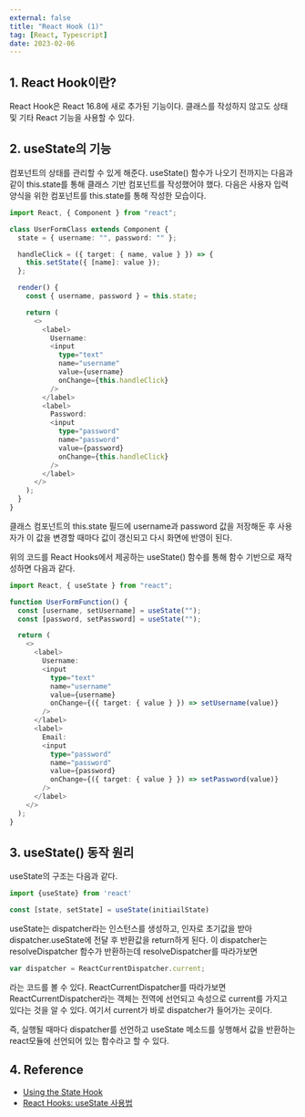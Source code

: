 ```yaml
---
external: false
title: "React Hook (1)"
tag: [React, Typescript]
date: 2023-02-06
---
```


## 1. React Hook이란?

React Hook은 React 16.8에 새로 추가된 기능이다.
클래스를 작성하지 않고도 상태 및 기타 React 기능을 사용할 수 있다.

## 2. useState의 기능

컴포넌트의 상태를 관리할 수 있게 해준다.
useState() 함수가 나오기 전까지는 다음과 같이 this.state를 통해 클래스 기반 컴포넌트를 작성했어야 했다.
다음은 사용자 입력 양식을 위한 컴포넌트를 this.state를 통해 작성한 모습이다.

```ts
import React, { Component } from "react";

class UserFormClass extends Component {
  state = { username: "", password: "" };

  handleClick = ({ target: { name, value } }) => {
    this.setState({ [name]: value });
  };

  render() {
    const { username, password } = this.state;

    return (
      <>
        <label>
          Username:
          <input
            type="text"
            name="username"
            value={username}
            onChange={this.handleClick}
          />
        </label>
        <label>
          Password:
          <input
            type="password"
            name="password"
            value={password}
            onChange={this.handleClick}
          />
        </label>
      </>
    );
  }
}
```

클래스 컴포넌트의 this.state 필드에 username과 password 값을 저장해둔 후 사용자가 이 값을 변경할 때마다 값이 갱신되고 다시 화면에 반영이 된다.

위의 코드를 React Hooks에서 제공하는 useState() 함수를 통해 함수 기반으로 재작성하면 다음과 같다.

```ts
import React, { useState } from "react";

function UserFormFunction() {
  const [username, setUsername] = useState("");
  const [password, setPassword] = useState("");

  return (
    <>
      <label>
        Username:
        <input
          type="text"
          name="username"
          value={username}
          onChange={({ target: { value } }) => setUsername(value)}
        />
      </label>
      <label>
        Email:
        <input
          type="password"
          name="password"
          value={password}
          onChange={({ target: { value } }) => setPassword(value)}
        />
      </label>
    </>
  );
}
```

## 3. useState() 동작 원리

useState의 구조는 다음과 같다.

```ts
import {useState} from 'react'

const [state, setState] = useState(initiailState)
```

useState는 dispatcher라는 인스턴스를 생성하고, 인자로 초기값을 받아 dispatcher.useState에 전달 후 반환값을 return하게 된다.
이 dispatcher는 resolveDispatcher 함수가 반환하는데 resolveDispatcher를 따라가보면

```ts
var dispatcher = ReactCurrentDispatcher.current;
```

라는 코드를 볼 수 있다.
ReactCurrentDispatcher를 따라가보면 ReactCurrentDispatcher라는 객체는 전역에 선언되고 속성으로 current를 가지고 있다는 것을 알 수 있다. 여기서 current가 바로 dispatcher가 들어가는 곳이다.

즉, 실행될 때마다 dispatcher를 선언하고 useState 메소드를 싷행해서 값을 반환하는 react모듈에 선언되어 있는 함수라고 할 수 있다.

## 4. Reference

- [Using the State Hook](https://reactjs.org/docs/hooks-state.html)
- [React Hooks: useState 사용법](https://www.daleseo.com/react-hooks-use-state/)
